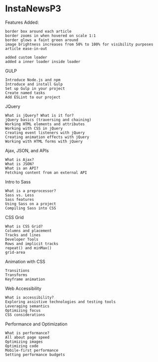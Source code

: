 # InstaNewsP3
Features Added:

    border box around each article
    border zooms in when hovered on scale 1:1
    border glows a faint green around
    image brightness increases from 50% to 100% for visibility purposes
    article ease-in-out

    added custom loader
    added a inner loader inside loader


GULP

    Introduce Node.js and npm
    Introduce and install Gulp
    Set up Gulp in your project
    Create named tasks
    Add ESLint to our project


JQuery


    What is jQuery? What is it for?
    jQuery basics (traversing and chaining)
    Working HTML elements and attributes
    Working with CSS in jQuery
    Creating event listeners with jQuery
    Creating animation effects with jQuery
    Working with HTML forms with jQuery

Ajax, JSON, and APIs


    What is Ajax?
    What is JSON?
    What is an API?
    Fetching content from an external API

Intro to Sass


    What is a preprocessor?
    Sass vs. Less
    Sass features
    Using Sass on a project
    Compiling Sass into CSS

CSS Grid

    What is CSS Grid?
    Columns and placement
    Tracks and lines
    Developer Tools
    Rows and implicit tracks
    repeat() and minMax()
    grid-area

Animation with CSS

    Transitions
    Transforms
    Keyframe animation

Web Accessibility


    What is accessibility?
    Exploring assistive technologies and testing tools
    Leveraging semantics
    Optimizing focus
    CSS considerations


Performance and Optimization


    What is performance?
    All about page speed
    Optimizing images
    Optimizing code
    Mobile-first performance
    Setting performance budgets


